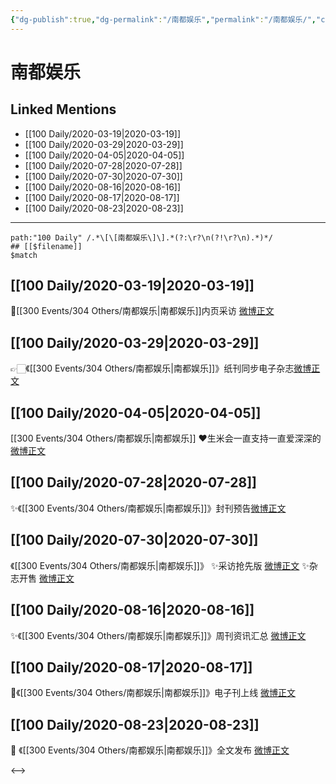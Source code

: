 ```yaml
---
{"dg-publish":true,"dg-permalink":"/南都娱乐","permalink":"/南都娱乐/","created":"2023-04-03T14:31:12.202+08:00","updated":"2023-04-10T17:01:48.443+08:00"}
---
```


# 南都娱乐

## Linked Mentions
- [[100 Daily/2020-03-19\|2020-03-19]]
- [[100 Daily/2020-03-29\|2020-03-29]]
- [[100 Daily/2020-04-05\|2020-04-05]]
- [[100 Daily/2020-07-28\|2020-07-28]]
- [[100 Daily/2020-07-30\|2020-07-30]]
- [[100 Daily/2020-08-16\|2020-08-16]]
- [[100 Daily/2020-08-17\|2020-08-17]]
- [[100 Daily/2020-08-23\|2020-08-23]]


---

```expander
path:"100 Daily" /.*\[\[南都娱乐\]\].*(?:\r?\n(?!\r?\n).*)*/
## [[$filename]]
$match
```
## [[100 Daily/2020-03-19\|2020-03-19]]
💫[[300 Events/304 Others/南都娱乐\|南都娱乐]]内页采访 [微博正文](https://m.weibo.cn/6466290670/4484317717655274)
## [[100 Daily/2020-03-29\|2020-03-29]]
👉🏻《[[300 Events/304 Others/南都娱乐\|南都娱乐]]》纸刊同步电子杂志[微博正文](https://m.weibo.cn/6466290670/4487911405425103)
## [[100 Daily/2020-04-05\|2020-04-05]]
[[300 Events/304 Others/南都娱乐\|南都娱乐]]
❤️生米会一直支持一直爱深深的
[微博正文](https://m.weibo.cn/6466290670/4490470409612135)
## [[100 Daily/2020-07-28\|2020-07-28]]
✨《[[300 Events/304 Others/南都娱乐\|南都娱乐]]》封刊预告[微博正文](https://m.weibo.cn/6466290670/4531819985502261)
## [[100 Daily/2020-07-30\|2020-07-30]]
《[[300 Events/304 Others/南都娱乐\|南都娱乐]]》
✨采访抢先版 [微博正文](https://m.weibo.cn/6466290670/4532337305981657)
✨杂志开售 [微博正文](https://m.weibo.cn/6466290670/4532392234060856)
## [[100 Daily/2020-08-16\|2020-08-16]]
✨《[[300 Events/304 Others/南都娱乐\|南都娱乐]]》周刊资讯汇总 [微博正文](https://m.weibo.cn/6466290670/4538554804606318)
## [[100 Daily/2020-08-17\|2020-08-17]]
🌟《[[300 Events/304 Others/南都娱乐\|南都娱乐]]》电子刊上线 [微博正文](https://m.weibo.cn/6466290670/4539016614001859)

## [[100 Daily/2020-08-23\|2020-08-23]]
🐳 《[[300 Events/304 Others/南都娱乐\|南都娱乐]]》全文发布 [微博正文](https://m.weibo.cn/6466290670/4541237710827635)

<-->